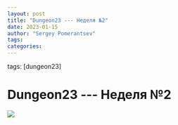 ```yaml
---
layout: post
title: "Dungeon23 --- Неделя №2"
date: 2023-01-15
author: "Sergey Pomerantsev"
tags:
categories:
---
```

tags: [dungeon23]

# Dungeon23 --- Неделя №2

![](/images/dungeon23/_week2.jpg)
